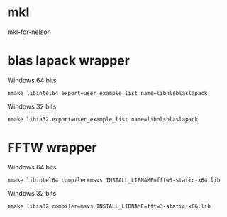 # mkl
mkl-for-nelson


# blas lapack wrapper

Windows 64 bits
```
nmake libintel64 export=user_example_list name=libnlsblaslapack
```

Windows 32 bits
```
nmake libia32 export=user_example_list name=libnlsblaslapack
```

# FFTW wrapper

Windows 64 bits
```
nmake libintel64 compiler=msvs INSTALL_LIBNAME=fftw3-static-x64.lib
```

Windows 32 bits
```
nmake libia32 compiler=msvs INSTALL_LIBNAME=fftw3-static-x86.lib
```